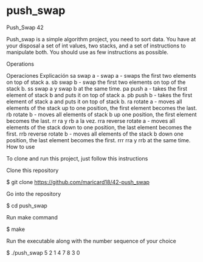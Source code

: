 # push_swap

Push_Swap 42

Push_swap is a simple algorithm project, you need to sort data. You have at your disposal a set of int values, two stacks, and a set of instructions to manipulate both. You should use as few instructions as possible.

Operations

Operaciones	Explicación
sa	swap a - swap a - swaps the first two elements on top of stack a.
sb	swap b - swap the first two elements on top of the stack b.
ss	swap a y swap b at the same time.
pa	push a - takes the first element of stack b and puts it on top of stack a.
pb	push b - takes the first element of stack a and puts it on top of stack b.
ra	rotate a - moves all elements of the stack up to one position, the first element becomes the last.
rb	rotate b - moves all elements of stack b up one position, the first element becomes the last.
rr	ra y rb a la vez.
rra	reverse rotate a - moves all elements of the stack down to one position, the last element becomes the first.
rrb	reverse rotate b - moves all elements of the stack b down one position, the last element becomes the first.
rrr	rra y rrb at the same time.
How to use

To clone and run this project, just follow this instructions

Clone this repository

$ git clone https://github.com/maricard18/42-push_swap

Go into the repository

$ cd push_swap

Run make command

$ make

Run the executable along with the number sequence of your choice

$ ./push_swap 5 2 1 4 7 8 3 0
